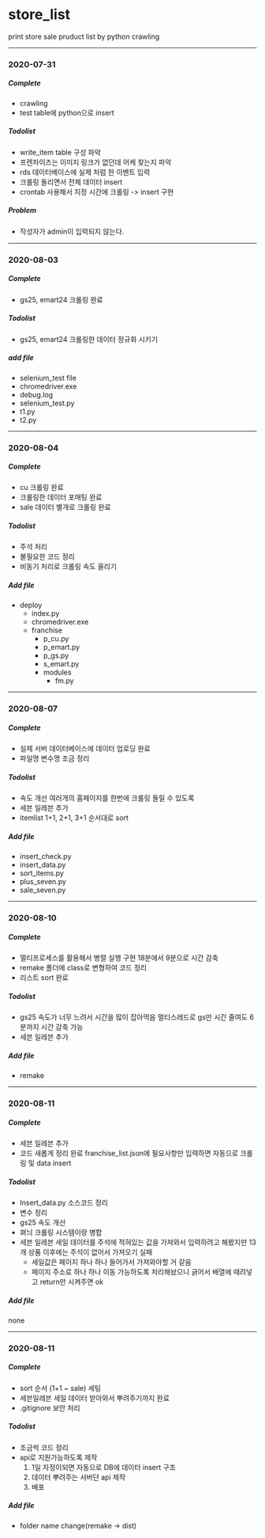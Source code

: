 # store_list
print store sale pruduct list by python crawling

---
### 2020-07-31

##### Complete
- crawling
- test table에 python으로 insert

##### Todolist
- write_item table 구성 파악
- 프렌차이즈는 이미지 링크가 없던데 어케 찾는지 파악
- rds 데이터베이스에 실제 처럼 한 이벤트 입력
- 크롤링 돌리면서 전체 데이터 insert
- crontab 사용해서 지정 시간에 크롤링 -> insert 구현

##### Problem
- 작성자가 admin이 입력되지 않는다.

---                                                                                                                                                                                                                                                                                                                                                                                                                                                                                                                                                                                                                                                                                                                                                                        
### 2020-08-03

##### Complete
- gs25, emart24 크롤링 완료

##### Todolist
- gs25, emart24 크롤링한 데이터 정규화 시키기

##### add file
+ selenium_test file
+ chromedriver.exe
+ debug.log
+ selenium_test.py
+ t1.py
+ t2.py

---
### 2020-08-04

##### Complete
- cu 크롤링 완료
- 크롤링한 데이터 포매팅 완료
- sale 데이터 별개로 크롤링 완료

##### Todolist
- 주석 처리
- 불필요한 코드 정리
- 비동기 처리로 크롤링 속도 올리기

##### Add file
+ deploy
    + index.py
    + chromedriver.exe
    + franchise
        + p_cu.py
        + p_emart.py
        + p_gs.py
        + s_emart.py
        + modules
            + fm.py

---
### 2020-08-07

##### Complete
- 실제 서버 데이터베이스에 데이터 업로딩 완료
- 파일명 변수명 조금 정리

##### Todolist
- 속도 개선 여러개의 홈페이지를 한번에 크롤링 돌릴 수 있도록
- 세븐 일레븐 추가
- itemlist 1+1, 2+1, 3+1 순서대로 sort

##### Add file
+ insert_check.py
+ insert_data.py
+ sort_items.py
+ plus_seven.py
+ sale_seven.py

---
### 2020-08-10

##### Complete
- 멀티프로세스를 활용해서 병렬 실행 구현 18분에서 9분으로 시간 감축
- remake 폴더에 class로 변형하여 코드 정리
- 리스트 sort 완료

##### Todolist
- gs25 속도가 너무 느려서 시간을 많이 잡아먹음 멀티스레드로 gs만 시간 줄여도 6분까지 시간 감축 가능
- 세븐 일레븐 추가

##### Add file
+ remake

---
### 2020-08-11

##### Complete
- 세븐 일레븐 추가
- 코드 새롭게 정리 완료 franchise_list.json에 필요사항만 입력하면 자동으로 크롤링 및 data insert

##### Todolist
- Insert_data.py 소스코드 정리
- 변수 정리
- gs25 속도 개선
- 펴늬 크롤링 시스템이랑 병합
- 세븐 일레븐 세일 데이터를 주석에 적혀있는 값을 가져와서 입력하려고 해봤지만 13개 상품 이후에는 주석이 없어서 가져오기 실패
    - 세일값은 페이지 하나 하나 들어가서 가져와야할 거 같음
    - 페이지 주소로 하나 하나 이동 가능하도록 처리해놨으니 긁어서 배열에 때려넣고 return만 시켜주면 ok

##### Add file
none

---
### 2020-08-11

##### Complete
- sort 순서 (1+1 ~ sale) 세팅
- 세븐일레븐 세일 데이터 받아와서 뿌려주기까지 완료
- .gitignore 보안 처리

##### Todolist
- 조금씩 코드 정리
- api로 지원가능하도록 제작
    1. 1일 자정이되면 자동으로 DB에 데이터 insert 구조
    1. 데이터 뿌려주는 서버단 api 제작
    1. 배포

##### Add file
 - folder name change(remake -> dist)